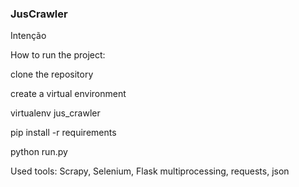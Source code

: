 ### JusCrawler

Intenção

How to run the project:

clone the repository

create a virtual environment

virtualenv jus_crawler

pip install -r requirements

python run.py

Used tools:
Scrapy, Selenium, Flask
multiprocessing, requests, json 